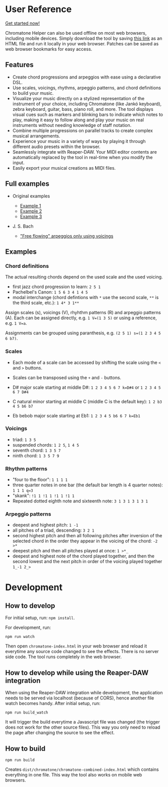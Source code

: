 User Reference
==============

[Get started now!](https://iostream.github.io/chromatone-helper/multi-track-sequencer/ "Try Chromatone Helper by iostream")

Chromatone Helper can also be used offline on most web browsers, including mobile devices. Simply download the tool by saving [this link](https://github.com/iostream/chromatone-helper/raw/gh-pages/multi-track-sequencer/index.html "Download the Chromatone Janko Tool") as an HTML file and run it locally in your web browser. Patches can be saved as web browser bookmarks for easy access.


Features
--------
- Create chord progressions and arpeggios with ease using a declarative DSL.
- Use scales, voicings, rhythms, arpeggio patterns, and chord definitions to build your music.
- Visualize your music directly on a stylized representation of the instrument of your choice, including Chromatone (like Jankó keyboard), zebra keyboard, guitar, bass, piano roll, and more. The tool displays visual cues such as markers and blinking bars to indicate which notes to play, making it easy to follow along and play your music on real instruments without needing knowledge of staff notation.
- Combine multiple progressions on parallel tracks to create complex musical arrangements.
- Experience your music in a variety of ways by playing it through different audio presets within the browser.
- Seamlessly integrate with Reaper-DAW. Your MIDI editor contents are automatically replaced by the tool in real-time when you modify the input.
- Easily export your musical creations as MIDI files.


Full examples
-------------

* Original examples
  + [Example 1](https://iostream.github.io/chromatone-helper/multi-track-sequencer/#chords=(%24a%3A+1+2+6+4+5+6)%0D%0A(%24b%3A+8+7+6+5+4+3)%0D%0A%0D%0Aa+d%3Du+i%2B%3D2++A%3Db%0D%0A(a+b)%0D%0Ab+d%3Dd%0D%0Aa+d%3Dd+i%2B%3D1+t-%3D12%0D%0A&scale%5B0%5D=r1+2+b3+4+5+b6+7+k%3DD3&voicing=1+3+8+5+7+8&rhythms=1+1+1+1+1+1+1+1+q%3D4&arp=b%3A+%3E*%0D%0A1_%3E+%3E+%3E+4_%3E+%3E+%3E&instrument=zebra&bpm=117)
  + [Example 2](https://iostream.github.io/chromatone-helper/multi-track-sequencer/#chords=(%24a1%3A+1i1+6i0+2+5*+V%3Db)%0D%0A(%24a2%3A+1*+6*+2**+6**+V%3Dc+R%3Dc)%0D%0A%0D%0Aa1+A%3Da%0D%0Aa1+A%3Db%0D%0Aa2+A%3Db&scale%5B0%5D=r1+2+3+4+5+b6+7+k%3DB2&scale%5B1%5D=r1+2+3+4+5+6+7+k%3DB2&scale%5B2%5D=r1+2+b3+4+5+b6+b7+k%3DEb2&voicing=a%3A+1+5+8+10+12+%0D%0Ab%3A+1+5+8+9+10+12%0D%0Ac%3A+1+3+5+7+8%0D%0Aa&rhythms=1+1+!1+1+!1+1+!1+1+q%3D4%0D%0Ab%3A+1+!1+1+!1+1+!1+1+1%0D%0Ac%3A+1+1+1+1+1+1+1+1&arp=a%3A+1_3+%3E*+2_4%0D%0Ab%3A+1+2_3_4+2+3_4_5+-2+-1_-2_-3%0D%0A&instrument=guitar&bpm=146)
  + [Example 3](https://iostream.github.io/chromatone-helper/multi-track-sequencer/#chords=(A%3A+%0D%0A+(2i3+4+5+V%3Db+3)+V%3Da%0D%0A)%0D%0A(B%3A%0D%0A+(2+4+6+8)+V%3Db%0D%0A)%0D%0A(B+B)&scale%5B0%5D=r1+2+b3+4+5+6+b7+k%3Dd2&voicing=a%3A+3+5+7+8%0D%0Ab%3A+3+6+8+10%0D%0A&rhythms=6+8+12+8+6+8+8+8+q%3D4%0D%0A&arp=1+-1+-3+-2+-3+-1+&instrument=chromatic&bpm=128)

* J. S. Bach
  + ["Free flowing" arpeggios only using voicings](https://iostream.github.io/chromatone-helper/#chords=1t12Va+4Vb+6Vc+1t12Vd%2C%0D%0A6+5+1+2%0D%0A&voicing=a%3A+1+5+10+9+10+5+10+5%0D%0Ab%3A+5+10+15+14+15+10+15+10%0D%0Ac%3A+3+9+13+12+13+9+13+9%0D%0Ad%3A+1+8+10+9+10+8+10+8+1+8+10+9+10+8+10+7%0D%0Aa%0D%0A&zebra_root=-17&scale[0]=r1+2+3+4+5+6+7&rhythms=1+1+1+1+1+1+1+1+1+1+1+1+1+1+1+1&arp=>*)


Examples
--------

### Chord definitions

The actual resulting chords depend on the used scale and the used voicing.

* first jazz chord progression to learn: `2 5 1`
* Pachelbel's Canon: `1 5 6 3 4 1 4 5`
* modal interchange (chord defintions with `*` use the second scale, `**` is the third scale, etc.): `1 4* 3 1**`

Assign scales (s), voicings (V), rhyhthm patterns (R) and arpeggio patterns (A). Each can be assigned directly, e.g. `1 V=(1 3 5)` or using a reference, e.g. `1 V=a`.

Assignments can be grouped using paranthesis, e.g. `(2 5 1) s=(1 2 3 4 5 6 b7)`.

### Scales

* Each mode of a scale can be accessed by shifting the scale using the `<` and `>` buttons.
* Scales can be transposed using the `+` and `-` buttons.

* D# major scale starting at middle D#: `1 2 3 4 5 6 7 k=D#4` or `1 2 3 4 5 6 7 D#4`
* C natural minor starting at middle C (middle C is the default key): `1 2 b3 4 5 b6 b7`
* Eb bebob major scale starting at Eb1: `1 2 3 4 5 b6 6 7 k=Eb1`

### Voicings

* triad: `1 3 5`
* suspended chords: `1 2 5`, `1 4 5`
* seventh chord: `1 3 5 7`
* ninth chord: `1 3 5 7 9`

### Rhythm patterns

* "four to the floor": `1 1 1 1`
* three quarter notes in one bar (the default bar length is 4 quarter notes): `1 1 1 q=3`
* "skank": `!1 1 !1 1 !1 1 !1 1`
* Repeated dotted eighth note and sixteenth note: `3 1 3 1 3 1 3 1`

### Arpeggio patterns

* deepest and highest pitch: `1 -1`
* all pitches of a triad, descending: `3 2 1`
* second highest pitch and then all following pitches after inversion of the selected chord in the order they appear in the voicing of the chord: `-2 >*`
* deepest pitch and then all pitches played at once: `1 >*_`
* deepest and highest note of the chord played together, and then the second lowest and the next pitch in order of the voicing played together `1_-1 2_>`

Development
===========

How to develop
--------------

For initial setup, run: `npm install`.

For development, run:

```
npm run watch
```

Then open `chromatone-index.html` in your web browser and reload it everytime any source code changed to see the effects. There is no server side code. The tool runs completely in the web browser.

How to develop while using the Reaper-DAW integration
-----------------------------------------------------

When using the Reaper-DAW integration while development, the application needs to be served via localhost (because of CORS), hence another file watch becomes handy. After initial setup, run:

```
npm run build_watch
```

It will trigger the build everytime a Javascript file was changed (the trigger does not work for the other source files). This way you only need to reload the page after changing the source to see the effect.


How to build
------------

```
npm run build
```

Creates `dist/chromatone/chromatone-combined-index.html` which contains everything in one file. This way the tool also works on mobile web browsers.
